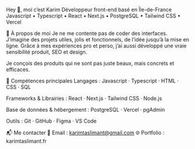 Hey 👋, moi c’est Karim
Développeur front-end basé en Île-de-France
Javascript • Typescript • React • Next.js • PostgreSQL • Tailwind CSS • Vercel

🚀 À propos de moi
Je ne me contente pas de coder des interfaces. J’imagine des projets utiles, jolis et fonctionnels, de l’idée jusqu’à la mise en ligne.
Grâce à mes expériences pro et perso, j’ai aussi développé une vraie sensibilité produit, SEO et design.

Je conçois des produits qui ne sont pas juste beaux, mais concrets et efficaces.

🧠 Compétences principales
Langages :
Javascript · Typescript · HTML · CSS · SQL

Frameworks & Librairies :
React · Next.js · Tailwind CSS · Node.js

Base de données & hébergement :
PostgreSQL · Vercel · pgAdmin

Outils :
Git · GitHub · Figma · VS Code

📬 Me contacter
📩 Email : karimtaslimant@gmail.com
🌐 Portfolio : karimtaslimant.fr
